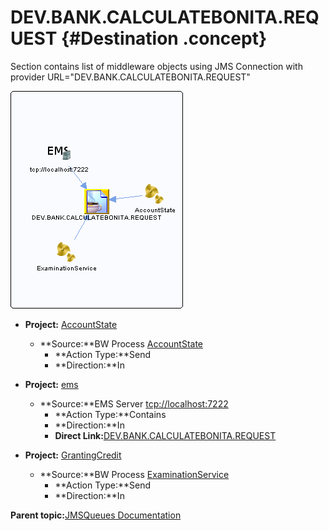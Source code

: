 # DEV.BANK.CALCULATEBONITA.REQUEST {#Destination .concept}

Section contains list of middleware objects using JMS Connection with provider URL="DEV.BANK.CALCULATEBONITA.REQUEST"

![](Dest_1.png)

-   **Project:** [AccountState](../../modules/demo_Enterprise/dita/projects/AccountState/AccountState.md)
    -   **Source:**BW Process [AccountState](../../modules/demo_Enterprise/dita/projects/AccountState/ProcessDefinitions/AccountState.process.md)
        -   **Action Type:**Send
        -   **Direction:**In

-   **Project:** [ems](../../modules/emsdemo_Enterprise/dita/servers/ems/ems.server.md)
    -   **Source:**EMS Server [tcp://localhost:7222](../../modules/emsdemo_Enterprise/dita/servers/ems/ems.server.md)
        -   **Action Type:**Contains
        -   **Direction:**In
        -   **Direct Link:**[DEV.BANK.CALCULATEBONITA.REQUEST](../../modules/emsdemo_Enterprise/dita/servers/ems/Queues/DEV.BANK.CALCULATEBONITA.REQUEST.queue.md)

-   **Project:** [GrantingCredit](../../modules/demo_Enterprise/dita/projects/GrantingCredit/GrantingCredit.md)
    -   **Source:**BW Process [ExaminationService](../../modules/demo_Enterprise/dita/projects/GrantingCredit/ProcessDefinitions/Examination/ExaminationService.process.md)
        -   **Action Type:**Send
        -   **Direction:**In

**Parent topic:**[JMSQueues Documentation](../../crusader/JMSQueues/JMSQueues.md)

